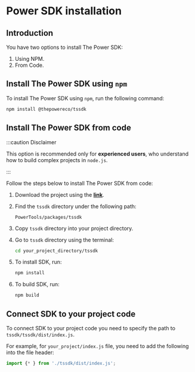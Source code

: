 # Power SDK installation

<!-- START doctoc -->
<!-- END doctoc -->

## Introduction

You have two options to install The Power SDK:

1. Using NPM.
2. From Code.

## Install The Power SDK using `npm`

To install The Power SDK using `npm`, run the following command:

```bash
npm install @thepowereco/tssdk
```

## Install The Power SDK from code

:::caution Disclaimer

This option is recommended only for **experienced users**, who understand how to build complex projects in `node.js`.

:::

Follow the steps below to install The Power SDK from code:

1. Download the project using the **[link](https://github.com/thepower/PowerTools)**.
2. Find the `tssdk` directory under the following path:

   ```text
   PowerTools/packages/tssdk
   ```
   
3. Copy `tssdk` directory into your project directory.
4. Go to `tssdk` directory using the terminal:

   ```bash
   cd your_project_directory/tssdk
   ```
   
5. To install SDK, run:

   ```bash
   npm install
   ```

6. To build SDK, run:

   ```bash
   npm build
   ```
   
## Connect SDK to your project code

To connect SDK to your project code you need to specify the path to `tssdk/tssdk/dist/index.js`.

For example, for `your_project/index.js` file, you need to add the following into the file header:

```javascript
import {* } from './tssdk/dist/index.js';
```